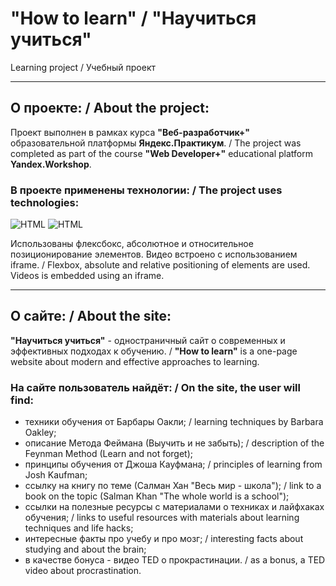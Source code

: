 # "How to learn" / "Научиться учиться"
Learning project / Учебный проект

---

## О проекте: / About the project:
Проект выполнен в рамках курса **"Веб-разработчик+"** образовательной платформы **Яндекс.Практикум**. / The project was completed as part of the course **"Web Developer+"** educational platform **Yandex.Workshop**.

### В проекте применены технологии: / The project uses technologies:
![HTML](https://camo.githubusercontent.com/8e3d922bd60d3971eae63d9f73fcdf841287c4e2fa08b6b88cd3e1c7c3bc5b5a/68747470733a2f2f696d672e736869656c64732e696f2f62616467652f2d48544d4c352d3039303930393f7374796c653d666f722d7468652d6261646765266c6f676f3d48544d4c35)
![HTML](https://camo.githubusercontent.com/62938cbccb9528494946fda092632ad4563a35d08abd2ef8015fc2e9244f6ea7/68747470733a2f2f696d672e736869656c64732e696f2f62616467652f2d435353332d3039303930393f7374796c653d666f722d7468652d6261646765266c6f676f3d43535333)  

Использованы флексбокс, абсолютное и относительное позиционирование элементов. Видео встроено с использованием iframe. / Flexbox, absolute and relative positioning of elements are used. Videos is embedded using an iframe.

---

## О сайте: / About the site:

**"Научиться учиться"** - одностраничный сайт о современных и эффективных подходах к обучению. / **"How to learn"** is a one-page website about modern and effective approaches to learning.

### На сайте пользователь найдёт: / On the site, the user will find:
- техники обучения от Барбары Оакли; / learning techniques by Barbara Oakley;
- описание Метода Феймана (Выучить и не забыть); / description of the Feynman Method (Learn and not forget);
- принципы обучения от Джоша Кауфмана; / principles of learning from Josh Kaufman;
- ссылку на книгу по теме (Салман Хан "Весь мир - школа"); / link to a book on the topic (Salman Khan "The whole world is a school");
- ссылки на полезные ресурсы с материалами о техниках и лайфхаках обучения; / links to useful resources with materials about learning techniques and life hacks;
- интересные факты про учебу и про мозг; / interesting facts about studying and about the brain;
- в качестве бонуса - видео TED о прокрастинации. / as a bonus, a TED video about procrastination.
